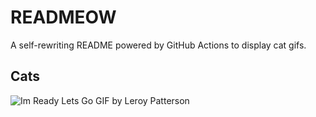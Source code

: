 # READMEOW

A self-rewriting README powered by GitHub Actions to display cat gifs.

## Cats

![Im Ready Lets Go GIF by Leroy Patterson](https://media0.giphy.com/media/CjmvTCZf2U3p09Cn0h/200.gif?cid=9acd02dalqb4zdcn4jbse1f0o89y5u27zzq75mp4mplhlmgh&ep=v1_gifs_search&rid=200.gif&ct=g)
